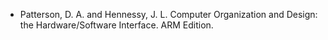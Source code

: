 - Patterson, D. A. and Hennessy, J. L.  Computer Organization and Design: the Hardware/Software Interface. ARM Edition.
